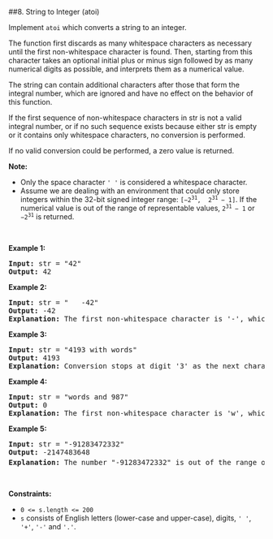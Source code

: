 ##8. String to Integer (atoi)
<p>Implement <code><span>atoi</span></code> which&nbsp;converts a string to an integer.</p>

<p>The function first discards as many whitespace characters as necessary until the first non-whitespace character is found. Then, starting from this character takes an optional initial plus or minus sign followed by as many numerical digits as possible, and interprets them as a numerical value.</p>

<p>The string can contain additional characters after those that form the integral number, which are ignored and have no effect on the behavior of this function.</p>

<p>If the first sequence of non-whitespace characters in str is not a valid integral number, or if no such sequence exists because either str is empty or it contains only whitespace characters, no conversion is performed.</p>

<p>If no valid conversion could be performed, a zero value is returned.</p>

<p><strong>Note:</strong></p>

<ul>
	<li>Only the space character <code>&#39; &#39;</code> is considered a whitespace character.</li>
	<li>Assume we are dealing with an environment that could only store integers within the 32-bit signed integer range: <code>[&minus;2<sup>31</sup>,&nbsp; 2<sup>31&nbsp;</sup>&minus; 1]</code>. If the numerical value is out of the range of representable values,&nbsp;<code>2<sup>31&nbsp;</sup>&minus; 1</code>&nbsp;or <code>&minus;2<sup>31</sup></code>&nbsp;is returned.</li>
</ul>

<p>&nbsp;</p>
<p><strong>Example 1:</strong></p>

<pre>
<strong>Input:</strong> str = &quot;42&quot;
<strong>Output:</strong> 42
</pre>

<p><strong>Example 2:</strong></p>

<pre>
<strong>Input:</strong> str = &quot;   -42&quot;
<strong>Output:</strong> -42
<strong>Explanation:</strong> The first non-whitespace character is &#39;-&#39;, which is the minus sign. Then take as many numerical digits as possible, which gets 42.
</pre>

<p><strong>Example 3:</strong></p>

<pre>
<strong>Input:</strong> str = &quot;4193 with words&quot;
<strong>Output:</strong> 4193
<strong>Explanation:</strong> Conversion stops at digit &#39;3&#39; as the next character is not a numerical digit.
</pre>

<p><strong>Example 4:</strong></p>

<pre>
<strong>Input:</strong> str = &quot;words and 987&quot;
<strong>Output:</strong> 0
<strong>Explanation:</strong> The first non-whitespace character is &#39;w&#39;, which is not a numerical digit or a +/- sign. Therefore no valid conversion could be performed.
</pre>

<p><strong>Example 5:</strong></p>

<pre>
<strong>Input:</strong> str = &quot;-91283472332&quot;
<strong>Output:</strong> -2147483648
<strong>Explanation:</strong> The number &quot;-91283472332&quot; is out of the range of a 32-bit signed integer. Thefore INT_MIN (&minus;2<sup>31</sup>) is returned.
</pre>

<p>&nbsp;</p>
<p><strong>Constraints:</strong></p>

<ul>
	<li><code>0 &lt;= s.length &lt;= 200</code></li>
	<li><code>s</code> consists of English letters (lower-case and upper-case), digits, <code>&#39; &#39;</code>, <code>&#39;+&#39;</code>, <code>&#39;-&#39;</code> and <code>&#39;.&#39;</code>.</li>
</ul>
